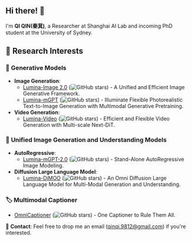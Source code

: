 ## Hi there! 👋

I'm **QI QIN(秦萁)**, a Researcher at Shanghai AI Lab and incoming PhD student at the University of Sydney.

## 🔬 Research Interests

### 🎨 **Generative Models**
- **Image Generation**:
  - [Lumina-Image 2.0](https://github.com/Alpha-VLLM/Lumina-Image-2.0) (![GitHub stars](https://img.shields.io/github/stars/Alpha-VLLM/Lumina-Image-2.0?style=social)) - A Unified and Efficient Image Generative Framework.
  - [Lumina-mGPT](https://github.com/Alpha-VLLM/Lumina-mGPT) (![GitHub stars](https://img.shields.io/github/stars/Alpha-VLLM/Lumina-mGPT?style=social)) - Illuminate Flexible Photorealistic Text-to-Image Generation with Multimodal Generative Pretraining.
- **Video Generation**:
  - [Lumina-Video](https://github.com/Alpha-VLLM/Lumina-Video) (![GitHub stars](https://img.shields.io/github/stars/Alpha-VLLM/Lumina-Video?style=social)) - Efficient and Flexible Video Generation with Multi-scale Next-DiT.

### 🧠 **Unified Image Generation and Understanding Models** 
- **AutoRegressive**:
  - [Lumina-mGPT-2.0](https://github.com/Alpha-VLLM/Lumina-mGPT-2.0) (![GitHub stars](https://img.shields.io/github/stars/Alpha-VLLM/Lumina-mGPT-2.0?style=social)) - Stand-Alone AutoRegressive Image Modeling.
- **Diffusion Large Language Model**:
  - [Lumina-DiMOO](https://github.com/Alpha-VLLM/Lumina-DiMOO) (![GitHub stars](https://img.shields.io/github/stars/Alpha-VLLM/Lumina-DiMOO?style=social)) - An Omni Diffusion Large Language Model for Multi-Modal Generation and Understanding.

### 🏷️ **Multimodal Captioner**
- [OmniCaptioner](https://github.com/Alpha-Innovator/OmniCaptioner/tree/main) (![GitHub stars](https://img.shields.io/github/stars/Alpha-Innovator/OmniCaptioner?style=social)) - One Captioner to Rule Them All.

📧 **Contact**: Feel free to drop me an email (qinqi.9812@gmail.com) if you're interested.
